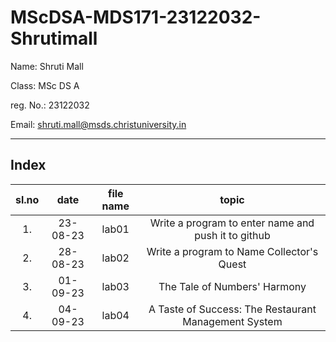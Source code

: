 # MScDSA-MDS171-23122032-Shrutimall
Name: Shruti Mall

Class: MSc DS A

reg. No.: 23122032

Email: shruti.mall@msds.christuniversity.in

***
## Index
|sl.no|date|file name|topic|
|:----:|:----:|:---:|:----:|
|1.|23-08-23|lab01|Write a program to enter name and push it to github|
|2.|28-08-23|lab02|Write a program to Name Collector's Quest|
|3.|01-09-23|lab03|The Tale of Numbers' Harmony|
|4.|04-09-23|lab04|A Taste of Success: The Restaurant Management System|